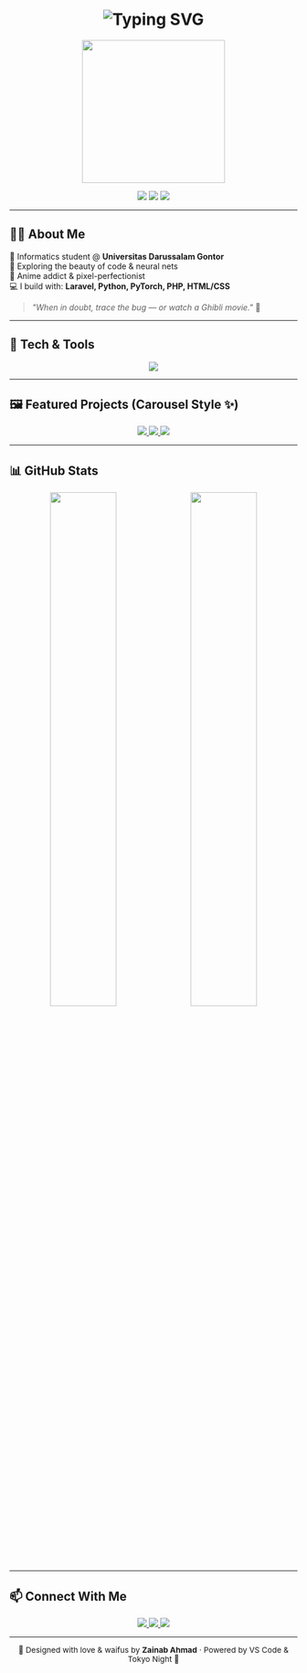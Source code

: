 <h1 align="center">
  <img src="https://readme-typing-svg.demolab.com?font=Fira+Code&weight=600&pause=1000&color=FF61DC&center=true&vCenter=true&width=435&lines=Hi,+I'm+Zainab+Ahmad+💫;Anime-Loving+Developer+%F0%9F%8E%AD;ML+Enthusiast+%F0%9F%A7%96%5E%EF%B8%8F%E2%99%82%EF%B8%8F;Open+Source+Contributress+%F0%9F%8C%9F" alt="Typing SVG" />
</h1>

<p align="center">
  <img src="https://i.pinimg.com/originals/91/64/91/916491b3c86a1b929bfae369d37f6e64.gif" width="250" />
</p>

<p align="center">
  <img src="https://img.shields.io/badge/Watching-Anime-blueviolet?style=flat&logo=funimation&logoColor=white" />
  <img src="https://img.shields.io/badge/Coding-Laravel%20%7C%20PyTorch-pink?style=flat&logo=laravel" />
  <img src="https://img.shields.io/badge/Powered_by-Coffee-%23FFDD00?style=flat&logo=buymeacoffee&logoColor=black" />
</p>

---

## 🧚🏻 About Me

🌸 Informatics student @ **Universitas Darussalam Gontor**  
🧠 Exploring the beauty of code & neural nets  
🎨 Anime addict & pixel-perfectionist  
💻 I build with: **Laravel, Python, PyTorch, PHP, HTML/CSS**

> _"When in doubt, trace the bug — or watch a Ghibli movie."_ 🍃

---

## 🔮 Tech & Tools

<p align="center">
  <img src="https://skillicons.dev/icons?i=php,python,pytorch,laravel,html,css,figma,git,vscode" />
</p>

---

## 🖼️ Featured Projects (Carousel Style ✨)

<p align="center">
  <a href="https://github.com/zainhmdd/iris-classification">
    <img src="https://github-readme-stats.vercel.app/api/pin/?username=zainhmdd&repo=iris-classification&theme=tokyonight" />
  </a>
  <a href="https://github.com/zainhmdd/Face-mask-classification">
    <img src="https://github-readme-stats.vercel.app/api/pin/?username=zainhmdd&repo=Face-mask-classification&theme=tokyonight" />
  </a>
  <a href="https://github.com/zainhmdd/web-travel">
    <img src="https://github-readme-stats.vercel.app/api/pin/?username=zainhmdd&repo=web-travel&theme=tokyonight" />
  </a>
</p>

---

## 📊 GitHub Stats

<p align="center">
  <img src="https://github-readme-stats.vercel.app/api?username=zainhmdd&show_icons=true&theme=tokyonight&hide_border=true" width="48%" />
  <img src="https://github-readme-streak-stats.herokuapp.com/?user=zainhmdd&theme=tokyonight&hide_border=true" width="48%" />
</p>

---

## 📫 Connect With Me

<p align="center">
  <a href="mailto:zainabahmad10@student.cs.unida.gontor.ac.id">
    <img src="https://img.shields.io/badge/Gmail-FF5A5F?style=for-the-badge&logo=gmail&logoColor=white" />
  </a>
  <a href="https://github.com/zainhmdd">
    <img src="https://img.shields.io/badge/GitHub-333333?style=for-the-badge&logo=github&logoColor=white" />
  </a>
  <a href="https://instagram.com/zainhmdd_">
    <img src="https://img.shields.io/badge/Instagram-FF61DC?style=for-the-badge&logo=instagram&logoColor=white" />
  </a>
</p>

---

<p align="center" style="font-size: 0.85rem;">
  🐉 Designed with love & waifus by <b>Zainab Ahmad</b> · Powered by VS Code & Tokyo Night 🌃
</p>
